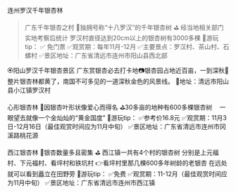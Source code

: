 连州罗汉千年银杏林
> 广东千年银杏之村
💛独拥号称“十八罗汉”的千年银杏树
⛳ 经当地相关部门实地考察后统计
> 罗汉村直径达到20cm以上的银杏树有3000多棵
🔅游玩tip：
✅ 免门票
✅观赏期：每年11月-12月
✅主要景点：罗汉村、茶山村、石螺村
✅景区地址：广东省清远市连州市阳山县西北部

🏵阳山罗汉千年银杏景区
广东赏银杏必去打卡地📷银杏园占地近百亩，一到深秋🍁整片银杏林都黄了，南国不可多见的一道深秋金色的风景线。
📍地址：清远市阳山县小江镇罗汉村

心形银杏林
💛因银杏叶形状像爱心而得名
⛳30多亩的地种有600多棵银杏树ㅤ
一眼望去就像一个金灿灿的“黄金国度”
🔅游玩tip：
✅参考价16.8元
✅观赏期：11月3日-12月16日（最佳观赏时间应为11月中旬）
✅景区地址：广东省清远市连州市冈溪路桃花源

西江银杏林
💛银杏数量多且密集
⛳ 西江镇一共有4个村的银杏树
分别是上元福村、下元福村、看坪村和铁坑村
👉看坪村里那几棵600多年树龄的老银杏
在远处就可以看到矗立在田野旁
🔅游玩tip：
✅免费
✅观赏期：11-12月（最佳观赏时间应为11月中旬）
✅景区地址：广东省清远市连州市西江镇